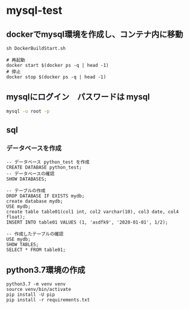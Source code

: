 # mysql-test

## dockerでmysql環境を作成し、コンテナ内に移動
```shell
sh DockerBuildStart.sh
```

```shell
# 再起動
docker start $(docker ps -q | head -1)
# 停止
docker stop $(docker ps -q | head -1)
```

## mysqlにログイン　パスワードは mysql
```bash
mysql -u root -p
```

## sql
### データベースを作成
```mysql
-- データベース python_test を作成
CREATE DATABASE python_test;
-- データベースの確認
SHOW DATABASES;

-- テーブルの作成
DROP DATABASE IF EXISTS mydb;
create database mydb;
USE mydb;
create table table01(col1 int, col2 varchar(10), col3 date, col4 float);
INSERT INTO table01 VALUES (1, 'asdfk9', '2020-01-01', 1/2);

-- 作成したテーブルの確認
USE mydb;
SHOW TABLES;
SELECT * FROM table01;
```

## python3.7環境の作成
```shell
python3.7 -m venv venv
source venv/bin/activate
pip install -U pip
pip install -r requirements.txt
```